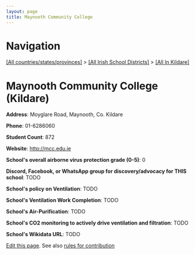 ```yaml
---
layout: page
title: Maynooth Community College
---
```

# Navigation

[[All countries/states/provinces]](../../..) > [[All Irish School Districts]](../..) > [[All In Kildare]](..)

# Maynooth Community College (Kildare)

**Address**: Moyglare Road, Maynooth, Co. Kildare

**Phone**: 01-6286060

**Student Count**: 872

**Website**: <http://mcc.edu.ie>

**School's overall airborne virus protection grade (0-5)**: 0

**Discord, Facebook, or WhatsApp group for discovery/advocacy for THIS school**: TODO

**School's policy on Ventilation**: TODO

**School's Ventilation Work Completion**: TODO

**School's Air-Purification**: TODO

**School's CO2 monitoring to actively drive ventilation and filtration**: TODO

**School's Wikidata URL**: TODO


[Edit this page](https://github.com/ventilate-schools/Ireland/edit/main/./Kildare/Maynooth_Community_College.md). See also [rules for contribution](../../../contribution-rules/)